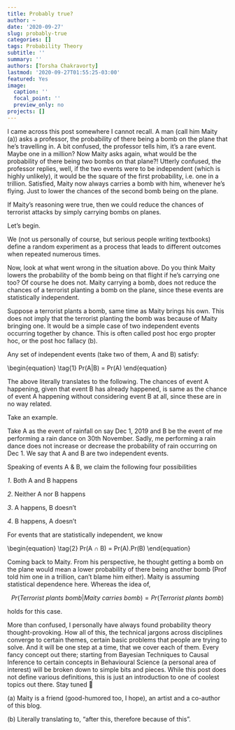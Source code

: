 ```yaml
---
title: Probably true?
author: ~ 
date: '2020-09-27'
slug: probably-true
categories: []
tags: Probability Theory
subtitle: ''
summary: ''
authors: [Torsha Chakravorty]
lastmod: '2020-09-27T01:55:25-03:00'
featured: Yes
image:
  caption: ''
  focal_point: ''
  preview_only: no
projects: []
---
```

I came across this post somewhere I cannot recall. A man (call him Maity (a)) asks a professor, the probability of there being a bomb on the plane that he’s travelling in. A bit confused, the professor tells him, it’s a rare event. Maybe one in a million? Now Maity asks again, what would be the probability of there being two bombs on that plane?! Utterly confused, the professor replies, well, if the two events were to be independent (which is highly unlikely), it would be the square of the first probability, i.e. one in a trillion. Satisfied, Maity now always carries a bomb with him, whenever he’s flying. Just to lower the chances of the second bomb being on the plane.

If Maity’s reasoning were true, then we could reduce the chances of terrorist attacks by simply carrying bombs on planes.

Let’s begin.

We (not us personally of course, but serious people writing textbooks) define a random experiment as a process that leads to different outcomes when repeated numerous times.

Now, look at what went wrong in the situation above. Do you think Maity lowers the probability of the bomb being on that flight if he’s carrying one too? Of course he does not. Maity carrying a bomb, does not reduce the chances of a terrorist planting a bomb on the plane, since these events are statistically independent.  

Suppose a terrorist plants a bomb, same time as Maity brings his own. This does not imply that the terrorist planting the bomb was because of Maity bringing one. It would be a simple case of two independent events occurring together by chance. This is often called post hoc ergo propter hoc, or the post hoc fallacy (b). 

Any set of independent events (take two of them, A and B) satisfy:

\begin{equation}
\tag{1}
Pr(A|B) = Pr(A)
\end{equation}

The above literally translates to the following. The chances of event A happening, given that event B has already happened, is same as the chance of event A happening without considering event B at all, since these are in no way related.

Take an example.

Take A as the event of rainfall on say Dec 1, 2019 and B be the event of me performing a rain dance on 30th November. Sadly, me performing a rain dance does not increase or decrease the probability of rain occurring on Dec 1. We say that A and B are two independent events.

Speaking of events A & B, we claim the following four possibilities

*1*. Both A and B happens

*2*. Neither A nor B happens

*3*. A happens, B doesn’t

*4*. B happens, A doesn’t

For events that are statistically independent, we know

\begin{equation}
\tag{2}
Pr(A ∩ B) = Pr(A).Pr(B)
\end{equation}

Coming back to Maity. From his perspective, he thought getting a bomb on the plane would mean a lower probability of there being another bomb (Prof told him one in a trillion, can’t blame him either). Maity is assuming statistical dependence here. Whereas the idea of,

$$Pr(Terrorist\ plants\ bomb| Maity\ carries\ bomb) = Pr(Terrorist\ plants\ bomb)$$  

holds for this case.

More than confused, I personally have always found probability theory thought-provoking. How all of this, the technical jargons across disciplines converge to certain themes, certain basic problems that people are trying to solve. And it will be one step at a time, that we cover each of them. Every fancy concept out there; starting from Bayesian Techniques to Causal Inference to certain concepts in Behavioural Science (a personal area of interest) will be broken down to simple bits and pieces. While this post does not define various definitions, this is just an introduction to one of coolest topics out there. Stay tuned 🙂

(a) Maity is a friend (good-humored too, I hope), an artist and a co-author of this blog.

(b) Literally translating to, “after this, therefore because of this”.